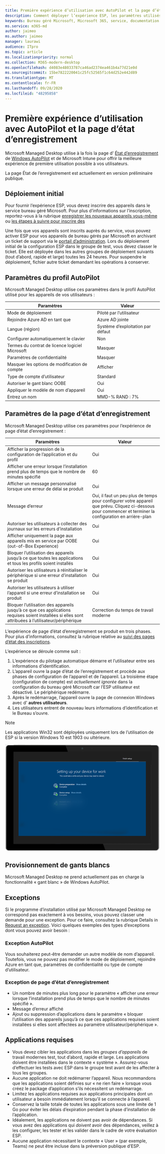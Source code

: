 ```yaml
---
title: Première expérience d’utilisation avec AutoPilot et la page d’état d’enregistrement
description: Comment déployer l’expérience ESP, les paramètres utilisés et les exceptions
keywords: Bureau géré Microsoft, Microsoft 365, service, documentation
ms.service: m365-md
author: jaimeo
ms.author: jaimeo
manager: laurawi
audience: ITpro
ms.topic: article
ms.localizationpriority: normal
ms.collection: M365-modern-desktop
ms.openlocfilehash: d4083e48033787ca46ad2374ea461b4a77d21e0d
ms.sourcegitcommit: 15be7822220041c25fc52565f1c64d252e442d89
ms.translationtype: MT
ms.contentlocale: fr-FR
ms.lasthandoff: 09/28/2020
ms.locfileid: "48295858"
---
```

# <a name="first-run-experience-with-autopilot-and-the-enrollment-status-page"></a>Première expérience d’utilisation avec AutoPilot et la page d’état d’enregistrement

Microsoft Managed Desktop utilise à la fois la page d' [État d’enregistrement](https://docs.microsoft.com/windows/deployment/windows-autopilot/enrollment-status) de [Windows AutoPilot](https://docs.microsoft.com/windows/deployment/windows-autopilot/windows-autopilot) et de Microsoft Intune pour offrir la meilleure expérience de première utilisation possible à vos utilisateurs.

La page État de l’enregistrement est actuellement en version préliminaire publique.

## <a name="initial-deployment"></a>Déploiement initial

Pour fournir l’expérience ESP, vous devez inscrire des appareils dans le service bureau géré Microsoft. Pour plus d’informations sur l’inscription, reportez-vous à la rubrique [enregistrer les nouveaux appareils vous-même](../get-started/register-devices-self.md) ou [les étapes à suivre pour inscrire des](../get-started/register-devices-partner.md)

Une fois que vos appareils sont inscrits auprès du service, vous pouvez activer ESP pour vos appareils de bureau gérés par Microsoft en archivant un ticket de support via le [portail d’administration](https://portal.azure.com/). Lors du déploiement initial de la configuration ESP dans le groupe de test, vous devez classer le ticket. Elle est déployée dans les autres groupes de déploiement suivants (tout d’abord, rapide et large) toutes les 24 heures. Pour suspendre le déploiement, fichier autre ticket demandant les opérations à conserver.

## <a name="autopilot-profile-settings"></a>Paramètres du profil AutoPilot

Microsoft Managed Desktop utilise ces paramètres dans le profil AutoPilot utilisé pour les appareils de vos utilisateurs :


|Paramètres  |Valeur  |
|---------|---------|
|Mode de déploiement |  Piloté par l’utilisateur       |
|Rejoindre Azure AD en tant que     |  Azure AD jointe       |
|Langue (région)     | Système d’exploitation par défaut        |
|Configurer automatiquement le clavier     | Non        |
|Termes du contrat de licence logiciel Microsoft     |  Masquer       |
|Paramètres de confidentialité     | Masquer        |
|Masquer les options de modification de compte     | Afficher        |
|Type de compte d’utilisateur     |  Standard       |
|Autoriser le gant blanc OOBE     |  Oui       |
|Appliquer le modèle de nom d’appareil     | Oui        |
|Entrez un nom     | MMD-% RAND : 7%        |



## <a name="enrollment-status-page-settings"></a>Paramètres de la page d’état d’enregistrement

Microsoft Managed Desktop utilise ces paramètres pour l’expérience de page d’état d’enregistrement :


|Paramètres  |Valeur  |
|---------|---------|
|Afficher la progression de la configuration de l’application et du profil     | Oui        |
|Afficher une erreur lorsque l’installation prend plus de temps que le nombre de minutes spécifié     |  60       |
|Afficher un message personnalisé lorsque une erreur de délai se produit     |  Oui       |
|Message d’erreur     | Oui, il faut un peu plus de temps pour configurer votre appareil que prévu. Cliquez ci-dessous pour commencer et terminer la configuration en arrière-plan        |
|Autoriser les utilisateurs à collecter des journaux sur les erreurs d’installation     |  Oui       |
|Afficher uniquement la page aux appareils mis en service par OOBE (out-of-Box Experience)     | Oui        |
|Bloquer l’utilisation des appareils jusqu’à ce que toutes les applications et tous les profils soient installés     |  Oui       |
|Autoriser les utilisateurs à réinitialiser le périphérique si une erreur d’installation se produit     |  Oui       |
|Autoriser les utilisateurs à utiliser l’appareil si une erreur d’installation se produit     |  Oui       |
|Bloquer l’utilisation des appareils jusqu’à ce que ces applications requises soient installées si elles sont attribuées à l’utilisateur/périphérique     |  Correction du temps de travail moderne       |



L’expérience de page d’état d’enregistrement se produit en trois phases. Pour plus d’informations, consultez la rubrique relative au [suivi des pages d’état des inscriptions](https://docs.microsoft.com/mem/intune/enrollment/windows-enrollment-status#enrollment-status-page-tracking-information).

L’expérience se déroule comme suit :

1. L’expérience du pilotage automatique démarre et l’utilisateur entre ses informations d’identification.
2. L’appareil ouvre la page d’état de l’enregistrement et procède aux phases de configuration de l’appareil et de l’appareil. La troisième étape (configuration de compte) est *actuellement ignorée* dans la configuration du bureau géré Microsoft car l’ESP utilisateur est désactivé. Le périphérique redémarre.
3. Après le redémarrage, l’appareil ouvre la page de connexion Windows avec d' **autres utilisateurs**.
4. Les utilisateurs entrent de nouveau leurs informations d’identification et le Bureau s’ouvre.

> [!NOTE]
> Les applications Win32 sont déployées uniquement lors de l’utilisation de ESP si la version Windows 10 est 1903 ou ultérieure.

![Page de démarrage de la configuration de AutoPilot affichant les phases de préparation de l’appareil et de configuration de l’appareil.](../../media/mmd-autopilot-screenshot.png)

## <a name="white-glove-provisioning"></a>Provisionnement de gants blancs

Microsoft Managed Desktop ne prend actuellement pas en charge la fonctionnalité « gant blanc » de Windows AutoPilot.

## <a name="exceptions"></a>Exceptions

Si le programme d’installation utilisé par Microsoft Managed Desktop ne correspond pas exactement à vos besoins, vous pouvez classer une demande pour une exception. Pour ce faire, consultez la rubrique Details in [Request an exception](../service-description/customizing.md#request-an-exception). Voici quelques exemples des types d’exceptions dont vous pouvez avoir besoin :

### <a name="autopilot-exception"></a>Exception AutoPilot

Vous souhaiterez peut-être demander un autre modèle de nom d’appareil. Toutefois, vous ne pouvez pas modifier le mode de déploiement, rejoindre Azure en tant que, paramètres de confidentialité ou type de compte d’utilisateur.

### <a name="enrollment-status-page-exception"></a>Exception de page d’état d’enregistrement

- Un nombre de minutes plus long pour le paramètre « afficher une erreur lorsque l’installation prend plus de temps que le nombre de minutes spécifié ».
- Message d’erreur affiché
- Ajout ou suppression d’applications dans le paramètre « bloquer l’utilisation des appareils jusqu’à ce que ces applications requises soient installées si elles sont affectées au paramètre utilisateur/périphérique ».

## <a name="required-applications"></a>Applications requises

- Vous devez cibler les applications dans les *groupes d’appareils* de travail modernes test, tout d’abord, rapide et large. Les applications doivent être installées dans le contexte « système ». Assurez-vous d’effectuer les tests avec ESP dans le groupe test avant de les affecter à tous les groupes.
- Aucune application ne doit redémarrer l’appareil. Nous recommandons que les applications soient définies sur « ne rien faire » lorsque vous créez le package d’application s’ils nécessitent un redémarrage.
- Limitez les applications requises aux applications principales dont un utilisateur a besoin immédiatement lorsqu’il se connecte à l’appareil.
- Conservez la taille totale de toutes les applications sous une limite de 1 Go pour éviter les délais d’expiration pendant la phase d’installation de l’application.
- Idéalement, les applications ne doivent pas avoir de dépendances. Si vous avez des applications qui *doivent* avoir des dépendances, veillez à les configurer, les tester et les valider dans le cadre de votre évaluation ESP.
- Aucune application nécessitant le contexte « User » (par exemple, Teams) ne peut être incluse dans la préversion publique d’ESP.